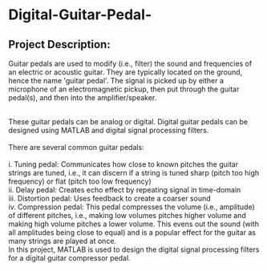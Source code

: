 # Digital-Guitar-Pedal-

## Project Description:

Guitar pedals are used to modify  (i.e., filter) the sound and frequencies of an electric or acoustic guitar. They are 
typically located on the ground, hence the name 'guitar pedal'. The signal is picked up by either a microphone of an 
electromagnetic pickup, then put through the guitar pedal(s), and then into the amplifier/speaker. <br><br>

These guitar pedals can be analog or digital. Digital guitar pedals can be designed using MATLAB and digital signal 
processing filters. 
<br><br>
There are several common guitar pedals:  
<br>i. Tuning pedal: Communicates how close to known pitches the guitar strings are tuned, i.e., it can discern 
if a string is tuned sharp (pitch too high frequency) or flat (pitch too low frequency) 
<br>ii. Delay pedal: Creates echo effect by repeating signal in time-domain 
<br>iii. Distortion pedal: Uses feedback to create a coarser sound 
<br>iv. Compression pedal: This pedal compresses the volume (i.e., amplitude) of different pitches, i.e., making 
          low volumes pitches higher volume and making high volume pitches a lower volume. This evens out the 
          sound (with all amplitudes being close to equal) and is a popular effect for the guitar as many strings are 
          played at once. 
 <br>
In  this project, MATLAB is used to  design  the  digital  signal  processing  filters  for  a 
digital guitar compressor pedal. 
 
